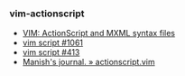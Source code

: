 ### vim-actionscript

- [VIM: ActionScript and MXML syntax files](https://www.abdulqabiz.com/blog/archives/2007/10/12/vim-actionscript-and-mxml-syntax-files/)
- [vim script #1061](https://www.vim.org/scripts/script.php?script_id=1061)
- [vim script #413](https://www.vim.org/scripts/script.php?script_id=413)
- [Manish's journal. » actionscript.vim](https://mannu.livejournal.com/350826.html)
